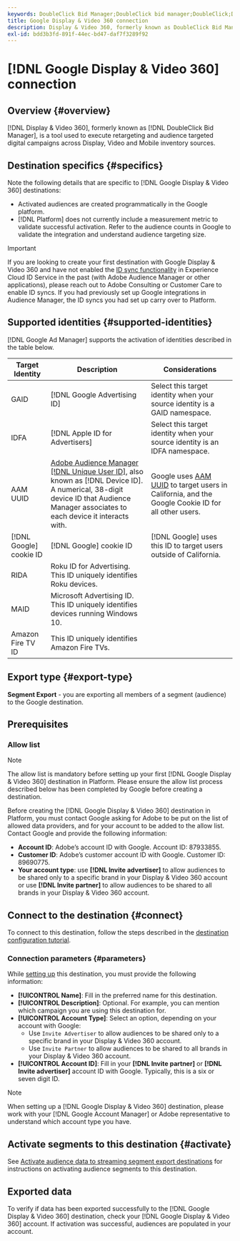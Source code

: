 ```yaml
---
keywords: DoubleClick Bid Manager;DoubleClick bid manager;DoubleClick;Display & Video 360;display 360;video 360;Video 360;Display 360;display and video
title: Google Display & Video 360 connection
description: Display & Video 360, formerly known as DoubleClick Bid Manager is a tool used to execute retargeting and audience targeted digital campaigns across Display, Video and Mobile inventory sources.
exl-id: bdd3b3fd-891f-44ec-bd47-daf7f3289f92
---
```

# [!DNL Google Display & Video 360] connection

## Overview {#overview}

[!DNL Display & Video 360], formerly known as [!DNL DoubleClick Bid Manager], is a tool used to execute retargeting and audience targeted digital campaigns across Display, Video and Mobile inventory sources. 

## Destination specifics {#specifics}

Note the following details that are specific to [!DNL Google Display & Video 360] destinations:

* Activated audiences are created programmatically in the Google platform.
* [!DNL Platform] does not currently include a measurement metric to validate successful activation. Refer to the audience counts in Google to validate the integration and understand audience targeting size.

>[!IMPORTANT]
>
>If you are looking to create your first destination with Google Display & Video 360 and have not enabled the [ID sync functionality](https://experienceleague.adobe.com/docs/id-service/using/id-service-api/methods/idsync.html) in Experience Cloud ID Service in the past (with Adobe Audience Manager or other applications), please reach out to Adobe Consulting or Customer Care to enable ID syncs. If you had previously set up Google integrations in Audience Manager, the ID syncs you had set up carry over to Platform.

## Supported identities {#supported-identities}

[!DNL Google Ad Manager] supports the activation of identities described in the table below.

|Target Identity|Description|Considerations|
|---|---|---|
|GAID|[!DNL Google Advertising ID]|Select this target identity when your source identity is a GAID namespace.|
|IDFA|[!DNL Apple ID for Advertisers]|Select this target identity when your source identity is an IDFA namespace.|
|AAM UUID|[Adobe Audience Manager [!DNL Unique User ID]](https://experienceleague.adobe.com/docs/audience-manager/user-guide/reference/ids-in-aam.html), also known as [!DNL Device ID]. A numerical, 38-digit device ID that Audience Manager associates to each device it interacts with.|Google uses [AAM UUID](https://experienceleague.adobe.com/docs/audience-manager/user-guide/reference/ids-in-aam.html?lang=en) to target users in California, and the Google Cookie ID for all other users.|
|[!DNL Google] cookie ID|[!DNL Google] cookie ID|[!DNL Google] uses this ID to target users outside of California.|
|RIDA|Roku ID for Advertising. This ID uniquely identifies Roku devices.||
|MAID|Microsoft Advertising ID. This ID uniquely identifies devices running Windows 10.||
|Amazon Fire TV ID|This ID uniquely identifies Amazon Fire TVs.||

## Export type {#export-type}

**Segment Export** - you are exporting all members of a segment (audience) to the Google destination.

## Prerequisites

### Allow list

>[!NOTE]
>
>The allow list is mandatory before setting up your first [!DNL Google Display & Video 360] destination in Platform. Please ensure the allow list process described below has been completed by Google before creating a destination.

Before creating the [!DNL Google Display & Video 360] destination in Platform, you must contact Google asking for Adobe to be put on the list of allowed data providers, and for your account to be added to the allow list. Contact Google and provide the following information:

* **Account ID**: Adobe’s account ID with Google. Account ID: 87933855.
* **Customer ID**: Adobe’s customer account ID with Google. Customer ID: 89690775.
* **Your account type**: use **[!DNL Invite advertiser]** to allow audiences to be shared only to a specific brand in your Display & Video 360 account or use **[!DNL Invite partner]** to allow audiences to be shared to all brands in your Display & Video 360 account.

## Connect to the destination {#connect}

To connect to this destination, follow the steps described in the [destination configuration tutorial](../../ui/connect-destination.md).

### Connection parameters {#parameters}

While [setting up](../../ui/connect-destination.md) this destination, you must provide the following information:

*  **[!UICONTROL Name]**: Fill in the preferred name for this destination.
*  **[!UICONTROL Description]**: Optional. For example, you can mention which campaign you are using this destination for.
*  **[!UICONTROL Account Type]**: Select an option, depending on your account with Google:
   * Use `Invite Advertiser` to allow audiences to be shared only to a specific brand in your Display & Video 360 account.
   * Use `Invite Partner` to allow audiences to be shared to all brands in your Display & Video 360 account.
*  **[!UICONTROL Account ID]**: Fill in your **[!DNL Invite partner]** or **[!DNL Invite advertiser]** account ID with Google. Typically, this is a six or seven digit ID.

>[!NOTE]
>
>When setting up a [!DNL Google Display & Video 360] destination, please work with your [!DNL Google Account Manager] or Adobe representative to understand which account type you have.

## Activate segments to this destination {#activate}

See [Activate audience data to streaming segment export destinations](../../ui/activate-segment-streaming-destinations.md) for instructions on activating audience segments to this destination.

## Exported data 

To verify if data has been exported successfully to the [!DNL Google Display & Video 360] destination, check your [!DNL Google Display & Video 360] account. If activation was successful, audiences are populated in your account.
